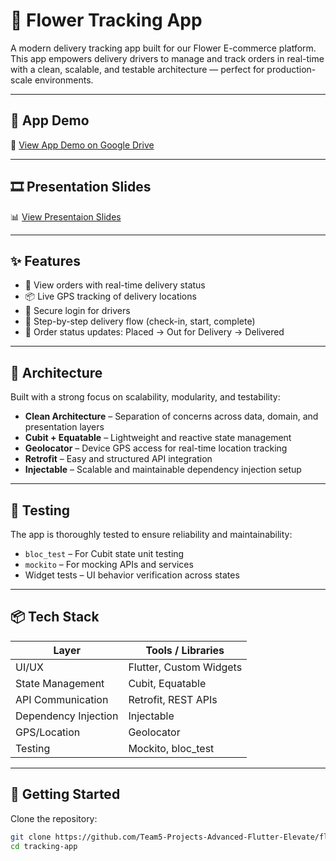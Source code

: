 # 📍 Flower Tracking App

A modern delivery tracking app built for our Flower E-commerce platform. This app empowers delivery drivers to manage and track orders in real-time with a clean, scalable, and testable architecture — perfect for production-scale environments.

---

## 🎥 App Demo

📂 [View App Demo on Google Drive](https://drive.google.com/drive/folders/1wrnAgrGfn9bBLu4Y4gJCbt2mA-JbKAu8?usp=sharing)

---

## 🎞️ Presentation Slides

📊 [View Presentaion Slides](https://gamma.app/docs/Copy-of-FlowerEcommerce-App-fazaljw0my9mhzn)

---

## ✨ Features

- 🧾 View orders with real-time delivery status
- 📦 Live GPS tracking of delivery locations
- 🔐 Secure login for drivers
- 📍 Step-by-step delivery flow (check-in, start, complete)
- 🔄 Order status updates: Placed → Out for Delivery → Delivered

---

## 🧱 Architecture

Built with a strong focus on scalability, modularity, and testability:

- **Clean Architecture** – Separation of concerns across data, domain, and presentation layers
- **Cubit + Equatable** – Lightweight and reactive state management
- **Geolocator** – Device GPS access for real-time location tracking
- **Retrofit** – Easy and structured API integration
- **Injectable** – Scalable and maintainable dependency injection setup

---

## 🧪 Testing

The app is thoroughly tested to ensure reliability and maintainability:

- `bloc_test` – For Cubit state unit testing
- `mockito` – For mocking APIs and services
- Widget tests – UI behavior verification across states

---

## 📦 Tech Stack

| Layer             | Tools / Libraries                     |
|------------------|----------------------------------------|
| UI/UX             | Flutter, Custom Widgets               |
| State Management  | Cubit, Equatable                      |
| API Communication | Retrofit, REST APIs                   |
| Dependency Injection | Injectable                        |
| GPS/Location      | Geolocator                            |
| Testing           | Mockito, bloc_test                    |

---

## 🧰 Getting Started

Clone the repository:

```bash
git clone https://github.com/Team5-Projects-Advanced-Flutter-Elevate/flower_tracking_app.git
cd tracking-app
